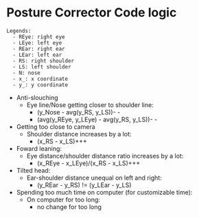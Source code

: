 # Posture Corrector Code logic
```
Legends:
  - REye: right eye
  - LEye: left eye
  - REar: right ear
  - LEar: left ear
  - RS: right shoulder
  - LS: left shoulder
  - N: nose
  - x_: x coordinate
  - y_: y coordinate
 ```
- Anti-slouching
  - Eye line/Nose getting closer to shoulder line:
    - (y_Nose - avg(y_RS, y_LS))- -
    - (avg(y_REye, y_LEye) - avg(y_RS, y_LS))- -
- Getting too close to camera
  - Shoulder distance increases by a lot:
    - (x_RS - x_LS)+++
- Foward leaning:
  - Eye distance/shoulder distance ratio increases by a lot:
    - (x_REye - x_LEye)/(x_RS - x_LS)+++
- Tilted head:
  - Ear-shoulder distance unequal on left and right:
    - (y_REar - y_RS) != (y_LEar - y_LS)
- Spending too much time on computer (for customizable time):
    - On computer for too long:
        - no change for too long
    
